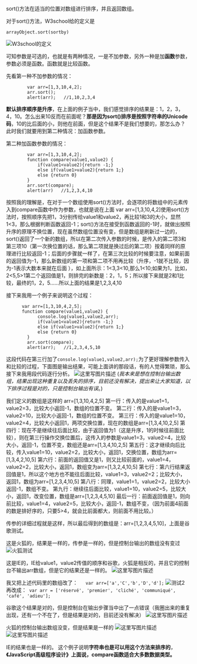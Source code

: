 sort()方法在适当的位置对数组进行排序，并且返回数组。

对于sort()方法，W3school给的定义是
```
arrayObject.sort(sortby)
```
![W3school的定义](http://img.blog.csdn.net/20170921084800521?watermark/2/text/aHR0cDovL2Jsb2cuY3Nkbi5uZXQvZXJkYWlkYWk=/font/5a6L5L2T/fontsize/400/fill/I0JBQkFCMA==/dissolve/70/gravity/SouthEast)

可知参数是可选的，也就是有两种情况，一是不加参数，另外一种是加**函数**参数，参数必须是函数。函数就是比较函数。

先看第一种不加参数的情况：

```
        var arr=[1,3,10,4,2];
        arr.sort();
        alert(arr);   //1,10,2,3,4
```
**默认排序顺序是升序**，在上面的例子当中，我们感觉排序的结果是：1，2，3，4，10。怎么出来10反而在前面呢？**那是因为sort()排序是按照字符串的Unicode码**，10的比后面的小，则他在前面，但是这个结果不是我们想要的，那怎么办？此时我们就要用到第二种情况：加函数参数。

第二种加函数参数的情况：

```
        var arr=[1,3,10,4,2];
        function compare(value1,value2) {
            if(value1<value2){return -1;}
            else if(value1>value2){return 1;}
            else {return 0}
        }
        arr.sort(compare);
        alert(arr)   //1,2,3,4,10
```
按照我的理解是，在对于一个数组使用sort()方法时，会逐项的将数组中的元素传入到compare函数中作为参数，也就是说在上面 var arr=[1,3,10,4,2]使用sort()方法时，按照顺序先把1，3分别传给value1和value2，再比较1和3的大小，显然1<3，那么根据判断函数返回-1；sort()方法在接受到函数返回的-1时，就做出按照升序的原理不换位置，现在虽然数组位置没有变，但是数组是刷新过一边的，sort()返回了一个新的数组，所以在第二次传入参数的时候，是传入的第二项3和第三项10（第一次换位置的话，那么第二项就是换过后的第二项）按着同样的原理进行比较返回-1；后面的步骤就一样了，在第三次比较的时候要注意，如果前面的返回值为-1，那么新数组的第一项和第二项不用再比较（升序，-1就不比较，因为-1表示大数本来就在后面 ），如上面所示：1<3,3<10,那么1<10;如果为1，比如，2<5,5>1第二个返回值是1，则排完的新数是：2，1，5；所以接下来就是2和1比较，最终的1，2，5......所以上面的结果是1,2,3,4,10

接下来我用一个例子来说明这个过程：

```
      var arr=[1,3,10,4,2,5];
      function compare(value1,value2) {
            console.log(value1,value2,arr);
            if(value1<value2){return -1;}
            else if(value1>value2){return 1;}
            else {return 0}
        }
        arr.sort(compare);
        alert(arr);   //1,2,3,4,5,10
```
这段代码在第三行加了`console.log(value1,value2,arr);`为了更好理解参数传入和比较的过程，下面图是输出结果，可能上面讲的那段话，有的人觉得繁琐，那么接下来我用段代码逐行分析。
![这里写图片描述](http://img.blog.csdn.net/20170921174820700?watermark/2/text/aHR0cDovL2Jsb2cuY3Nkbi5uZXQvZXJkYWlkYWk=/font/5a6L5L2T/fontsize/400/fill/I0JBQkFCMA==/dissolve/70/gravity/SouthEast)
(*我本来是想在控制台输出数组，结果出现这种重复以及丢失的排序，目前还没有解决，提出来让大家知道，以下排序过程是对的，只是控制台输出有误*。)

我们定义的数组是这样的 arr=[1,3,10,4,2,5]
第一行：传入的是value1=1，value2=3，比较大小返回-1，数组的位置不变。
第二行：传入的是value1=3，value2=10，比较大小返回-1，数组的位置不变。
第三行：传入的是value1=10，value2=4，比较大小返回1，两项交换位置，现在的数组是arr=[1,3,4,10,2,5]
第四行：现在不是继续往后面比较，由于返回值为1（这是升序，1的时候往前面比较），则在第三行操作交换位置后，这传入的参数是value1=3，value2=4，比较大小，返回-1，位置不变，数组还是arr=[1,3,4,10,2,5]
第五行：这才继续向后比较，传入value1=10，value2=2，比较大小，返回1，交换位置，数组为arr=[1,3,4,2,10,5]
第六行：前面的返回值又是1，则又比较前面的，value1=4，value2=2，比较大小，返回1，数组变为arr=[1,3,2,4,10,5]
第七行：第六行结果返回值是1，所以这个地方也不能往后面比较，value1=3，value2=2；比较大小，返回1，数组为arr=[1,2,3,4,10,5]
第八行：同理，value1=1，value2=2，比较大小返回-1，数组不变。
第九行：继续往后面比较，value1=10，value2=5，比较大小，返回1，改变位置，数组是arr=[1,2,3,4,5,10]
最后一行：前面返回值是1，则向前比较，value1=4，value2=5，比较大小，返回-1，数组不变，（因为前面4前面的数是排好序的，只要5>4，就会比前面都大，则前面不用比较。）

传参的详细过程就是这样，所以最后得到的数组是：arr=[1,2,3,4,5,10]，上面是谷歌测试。

这是火狐的，结果是一样的，传参是一样的，但是控制台输出的数组没有变过
![火狐测试](http://img.blog.csdn.net/20170921162954481?watermark/2/text/aHR0cDovL2Jsb2cuY3Nkbi5uZXQvZXJkYWlkYWk=/font/5a6L5L2T/fontsize/400/fill/I0JBQkFCMA==/dissolve/70/gravity/SouthEast)

这是IE的，IE给value1，value2传值的顺序和谷歌，火狐是相反的，并且它的控制台不输出arr数组，但是它的结果还是一样的。
![这里写图片描述](http://img.blog.csdn.net/20170921163146538?watermark/2/text/aHR0cDovL2Jsb2cuY3Nkbi5uZXQvZXJkYWlkYWk=/font/5a6L5L2T/fontsize/400/fill/I0JBQkFCMA==/dissolve/70/gravity/SouthEast)

我又把上述代码里的数组改了：`   var arr=['a','C','b','D','d'];`
![测试2](http://img.blog.csdn.net/20170921160941206?watermark/2/text/aHR0cDovL2Jsb2cuY3Nkbi5uZXQvZXJkYWlkYWk=/font/5a6L5L2T/fontsize/400/fill/I0JBQkFCMA==/dissolve/70/gravity/SouthEast)
再改成：` var arr = ['réservé', 'premier', 'cliché', 'communiqué', 'café', 'adieu'];`

谷歌这个结果是对的，但是控制台在输出步骤当中出了一点错误（我圈出来的重复出现，还有一个不在了，但是结果是对的，目前还没有解决）
![这里写图片描述](http://img.blog.csdn.net/20170921172914933?watermark/2/text/aHR0cDovL2Jsb2cuY3Nkbi5uZXQvZXJkYWlkYWk=/font/5a6L5L2T/fontsize/400/fill/I0JBQkFCMA==/dissolve/70/gravity/SouthEast)

火狐的控制台输出数组没变，但是结果是一样的
![这里写图片描述](http://img.blog.csdn.net/20170921173327441?watermark/2/text/aHR0cDovL2Jsb2cuY3Nkbi5uZXQvZXJkYWlkYWk=/font/5a6L5L2T/fontsize/400/fill/I0JBQkFCMA==/dissolve/70/gravity/SouthEast)
![这里写图片描述](http://img.blog.csdn.net/20170921173600722?watermark/2/text/aHR0cDovL2Jsb2cuY3Nkbi5uZXQvZXJkYWlkYWk=/font/5a6L5L2T/fontsize/400/fill/I0JBQkFCMA==/dissolve/70/gravity/SouthEast)

IE的结果也是一样的。
这个例子说明**字符串也是可以用这个方法来排序的**，
**《JavaScript高级程序设计》上面说，compare函数适合大多数数据类型。**

